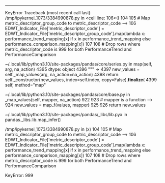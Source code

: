 ---------------------------------------------------------------------------
KeyError                                  Traceback (most recent call last)
/tmp/ipykernel_1073/3384990878.py in <cell line: 106>()
    104 
    105 # Map metric_descriptor_group_code to metric_descriptor_code
--> 106 EDWT_Indicator_File['metric_descriptor_code'] = EDWT_Indicator_File['metric_descriptor_group_code'].map(lambda x: performance_trend_mapping[x] if x in performance_trend_mapping else performance_comparison_mapping[x])
    107 
    108 # Drop rows where metric_descriptor_code is 999 for both PerformanceTrend and PerformanceComparison

~/.local/lib/python3.10/site-packages/pandas/core/series.py in map(self, arg, na_action)
   4395         dtype: object
   4396         """
-> 4397         new_values = self._map_values(arg, na_action=na_action)
   4398         return self._constructor(new_values, index=self.index, copy=False).__finalize__(
   4399             self, method="map"

~/.local/lib/python3.10/site-packages/pandas/core/base.py in _map_values(self, mapper, na_action)
    922 
    923         # mapper is a function
--> 924         new_values = map_f(values, mapper)
    925 
    926         return new_values

~/.local/lib/python3.10/site-packages/pandas/_libs/lib.pyx in pandas._libs.lib.map_infer()

/tmp/ipykernel_1073/3384990878.py in <lambda>(x)
    104 
    105 # Map metric_descriptor_group_code to metric_descriptor_code
--> 106 EDWT_Indicator_File['metric_descriptor_code'] = EDWT_Indicator_File['metric_descriptor_group_code'].map(lambda x: performance_trend_mapping[x] if x in performance_trend_mapping else performance_comparison_mapping[x])
    107 
    108 # Drop rows where metric_descriptor_code is 999 for both PerformanceTrend and PerformanceComparison

KeyError: 999
